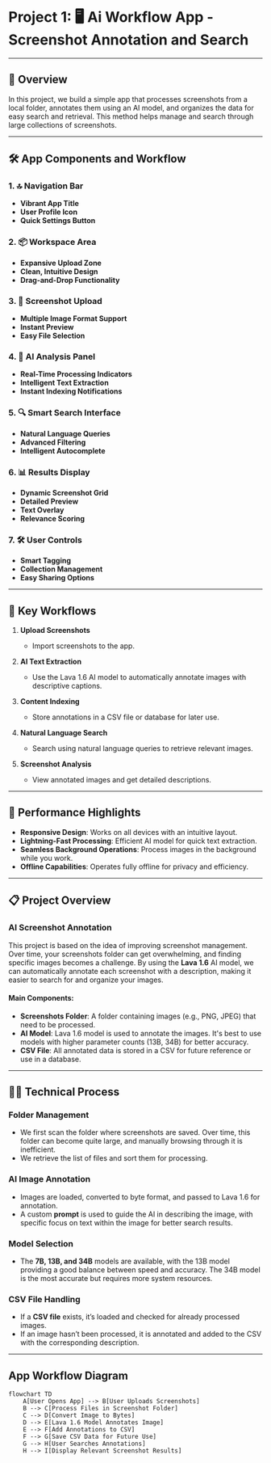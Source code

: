 # Project 1: 🖥️ Ai Workflow App - Screenshot Annotation and Search

---

## 🚀 Overview

In this project, we build a simple app that processes screenshots from a local folder, annotates them using an AI model, and organizes the data for easy search and retrieval. This method helps manage and search through large collections of screenshots.

---

## 🛠️ **App Components and Workflow**

### 1. **🔝 Navigation Bar**
- **Vibrant App Title**
- **User Profile Icon**
- **Quick Settings Button**

### 2. **📦 Workspace Area**
- **Expansive Upload Zone**
- **Clean, Intuitive Design**
- **Drag-and-Drop Functionality**

### 3. **📸 Screenshot Upload**
- **Multiple Image Format Support**
- **Instant Preview**
- **Easy File Selection**

### 4. **🤖 AI Analysis Panel**
- **Real-Time Processing Indicators**
- **Intelligent Text Extraction**
- **Instant Indexing Notifications**

### 5. **🔍 Smart Search Interface**
- **Natural Language Queries**
- **Advanced Filtering**
- **Intelligent Autocomplete**

### 6. **📊 Results Display**
- **Dynamic Screenshot Grid**
- **Detailed Preview**
- **Text Overlay**
- **Relevance Scoring**

### 7. **🛠️ User Controls**
- **Smart Tagging**
- **Collection Management**
- **Easy Sharing Options**

---

## 🔄 **Key Workflows**

1. **Upload Screenshots**
   - Import screenshots to the app.
  
2. **AI Text Extraction**
   - Use the Lava 1.6 AI model to automatically annotate images with descriptive captions.
  
3. **Content Indexing**
   - Store annotations in a CSV file or database for later use.

4. **Natural Language Search**
   - Search using natural language queries to retrieve relevant images.

5. **Screenshot Analysis**
   - View annotated images and get detailed descriptions.

---

## 🚀 **Performance Highlights**

- **Responsive Design**: Works on all devices with an intuitive layout.
- **Lightning-Fast Processing**: Efficient AI model for quick text extraction.
- **Seamless Background Operations**: Process images in the background while you work.
- **Offline Capabilities**: Operates fully offline for privacy and efficiency.

---

## 📋 **Project Overview**

### **AI Screenshot Annotation**

This project is based on the idea of improving screenshot management. Over time, your screenshots folder can get overwhelming, and finding specific images becomes a challenge. By using the **Lava 1.6** AI model, we can automatically annotate each screenshot with a description, making it easier to search for and organize your images.

#### **Main Components**:
- **Screenshots Folder**: A folder containing images (e.g., PNG, JPEG) that need to be processed.
- **AI Model**: Lava 1.6 model is used to annotate the images. It's best to use models with higher parameter counts (13B, 34B) for better accuracy.
- **CSV File**: All annotated data is stored in a CSV for future reference or use in a database.
  
---

## 🧑‍💻 **Technical Process**

### **Folder Management**
- We first scan the folder where screenshots are saved. Over time, this folder can become quite large, and manually browsing through it is inefficient.
- We retrieve the list of files and sort them for processing.

### **AI Image Annotation**
- Images are loaded, converted to byte format, and passed to Lava 1.6 for annotation.
- A custom **prompt** is used to guide the AI in describing the image, with specific focus on text within the image for better search results.

### **Model Selection**
- The **7B, 13B, and 34B** models are available, with the 13B model providing a good balance between speed and accuracy. The 34B model is the most accurate but requires more system resources.
  
### **CSV File Handling**
- If a **CSV file** exists, it’s loaded and checked for already processed images.
- If an image hasn’t been processed, it is annotated and added to the CSV with the corresponding description.

---

## **App Workflow Diagram**

```mermaid
flowchart TD
    A[User Opens App] --> B[User Uploads Screenshots]
    B --> C[Process Files in Screenshot Folder]
    C --> D[Convert Image to Bytes]
    D --> E[Lava 1.6 Model Annotates Image]
    E --> F[Add Annotations to CSV]
    F --> G[Save CSV Data for Future Use]
    G --> H[User Searches Annotations]
    H --> I[Display Relevant Screenshot Results]
```
